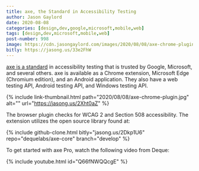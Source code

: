 ```yaml
---
title: axe, the Standard in Accessibility Testing
author: Jason Gaylord
date: 2020-08-08
categories: [design,dev,google,microsoft,mobile,web]
tags: [design,dev,microsoft,mobile,web]
post-number: 998
image: https://cdn.jasongaylord.com/images/2020/08/08/axe-chrome-plugin.jpg
bitly: https://jasong.us/33e2FhW
---
```


[axe is a standard](https://jasong.us/39I5Bo2) in accessibility testing that is trusted by Google, Microsoft, and several others. axe is available as a Chrome extension, Microsoft Edge (Chromium edition), and an Android application. They also have a web testing API, Android testing API, and Windows testing API. 

{% include link-thumbnail.html path="2020/08/08/axe-chrome-plugin.jpg" alt="" url="https://jasong.us/2Xht0aZ" %}

The browser plugin checks for WCAG 2 and Section 508 accessibility. The extension utilizes the open source library found at:

{% include github-clone.html bitly="jasong.us/2Dkp1U6" repo="dequelabs/axe-core" branch="develop" %}

To get started with axe Pro, watch the following video from Deque:

{% include youtube.html id="Q66fNWQQcgE" %}
